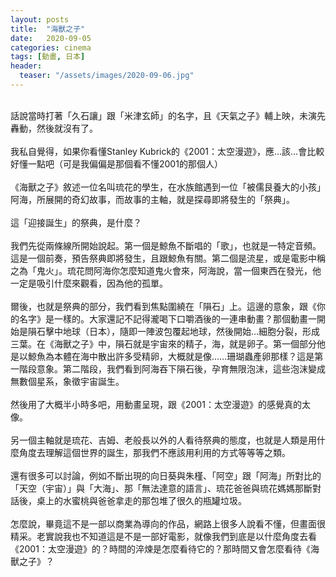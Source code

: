 ```yaml
---
layout: posts
title:  "海獸之子"
date:   2020-09-05
categories: cinema
tags: [動畫, 日本]
header: 
  teaser: "/assets/images/2020-09-06.jpg"
---
```

<br>
話說當時打著「久石讓」跟「米津玄師」的名字，且《天氣之子》輔上映，未演先轟動，然後就沒有了。<br><br>
我私自覺得，如果你看懂Stanley Kubrick的《2001：太空漫遊》，應…該…會比較好懂一點吧（可是我偏偏是那個看不懂2001的那個人）<br><br>
《海獸之子》敘述一位名叫琉花的學生，在水族館遇到一位「被儒艮養大的小孩」阿海，所展開的奇幻故事，而故事的主軸，就是探尋即將發生的「祭典」。<br><br>
這「迎接誕生」的祭典，是什麼？<br><br>
我們先從兩條線所開始說起。第一個是鯨魚不斷唱的「歌」，也就是一特定音頻。這是一個前奏，預告祭典即將發生，且跟鯨魚有關。第二個是流星，或是電影中稱之為「鬼火」。琉花問阿海你怎麼知道鬼火會來，阿海說，當一個東西在發光，他一定是吸引什麼來觀看，因為他的孤單。<br><br>
爾後，也就是祭典的部分，我們看到焦點圍繞在「隕石」上。這邊的意象，跟《你的名字》是一樣的。大家還記不記得瀧喝下口嚼酒後的一連串動畫？那個動畫一開始是隕石擊中地球（日本），隨即一陣波包覆起地球，然後開始…細胞分裂，形成三葉。在《海獸之子》中，隕石就是宇宙來的精子，海，就是卵子。第一個部分他是以鯨魚為本體在海中散出許多受精卵，大概就是像……珊瑚蟲產卵那樣？這是第一階段意象。第二階段，我們看到阿海吞下隕石後，孕育無限泡沫，這些泡沫變成無數個星系，象徵宇宙誕生。<br><br>
然後用了大概半小時多吧，用動畫呈現，跟《2001：太空漫遊》的感覺真的太像。<br><br>
另一個主軸就是琉花、吉姆、老般長以外的人看待祭典的態度，也就是人類是用什麼角度去理解這個世界的誕生，那我們不應該用利用的方式等等等之類。<br><br>
還有很多可以討論，例如不斷出現的向日葵與朱槿、「阿空」跟「阿海」所對比的「天空（宇宙）」與「大海」、那「無法達意的語言」、琉花爸爸與琉花媽媽那斷對話後，桌上的水蜜桃與爸爸拿走的那包堆了很久的瓶罐垃圾。<br><br>
怎麼說，畢竟這不是一部以商業為導向的作品，網路上很多人說看不懂，但畫面很精采。老實說我也不知道這是不是一部好電影，就像我們到底是以什麼角度去看《2001：太空漫遊》的？時間的淬煉是怎麼看待它的？那時間又會怎麼看待《海獸之子》？<br><br>

